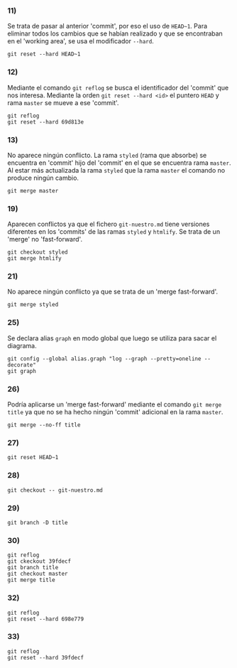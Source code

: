 ### 11)

Se trata de pasar al anterior 'commit', por eso el uso de `HEAD~1`. Para eliminar todos los cambios que se habían realizado y que se encontraban en el 'working area', se usa el modificador `--hard`.

```         
git reset --hard HEAD~1
```

### 12)

Mediante el comando `git reflog` se busca el identificador del 'commit' que nos interesa. Mediante la orden `git reset --hard <id>` el puntero `HEAD` y rama `master` se mueve a ese 'commit'.

```         
git reflog 
git reset --hard 69d813e
```

### 13)

No aparece ningún conflicto. La rama `styled` (rama que absorbe) se encuentra en 'commit' hijo del 'commit' en el que se encuentra rama `master`. Al estar más actualizada la rama `styled` que la rama `master` el comando no produce ningún cambio.

```         
git merge master
```

### 19)

Aparecen conflictos ya que el fichero `git-nuestro.md` tiene versiones diferentes en los 'commits' de las ramas `styled` y `htmlify`. Se trata de un 'merge' no 'fast-forward'.

```         
git checkout styled 
git merge htmlify
```

### 21)

No aparece ningún conflicto ya que se trata de un 'merge fast-forward'.

```         
git merge styled
```

### 25)

Se declara alias `graph` en modo global que luego se utiliza para sacar el diagrama.

```         
git config --global alias.graph "log --graph --pretty=oneline --decorate" 
git graph
```

### 26)

Podría aplicarse un 'merge fast-forward' mediante el comando `git merge title` ya que no se ha hecho ningún 'commit' adicional en la rama `master`.

```         
git merge --no-ff title
```

### 27)

```         
git reset HEAD~1
```

### 28)

```         
git checkout -- git-nuestro.md
```

### 29)

```         
git branch -D title
```

### 30)

```         
git reflog
git ckeckout 39fdecf 
git branch title
git checkout master
git merge title 
```

### 32)

```         
git reflog 
git reset --hard 698e779 
```

### 33)

```         
git reflog 
git reset --hard 39fdecf 
```
